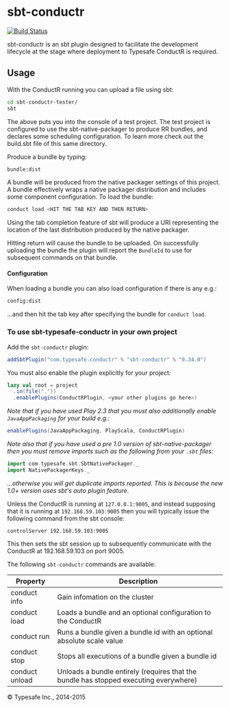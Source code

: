 # sbt-conductr #

[![Build Status](https://api.travis-ci.org/sbt/sbt-conductr.png?branch=master)](https://travis-ci.org/sbt/sbt-conductr)

sbt-conductr is an sbt plugin designed to facilitate the development lifecycle at the stage where deployment
to Typesafe ConductR is required.

## Usage

With the ConductR running you can upload a file using sbt:

```bash
cd sbt-conductr-tester/
sbt
```

The above puts you into the console of a test project. The test project is configured to use the sbt-native-packager
to produce RR bundles, and declares some scheduling configuration. To learn more check out the build.sbt file of this
same directory.

Produce a bundle by typing:

```bash
bundle:dist
```

A bundle will be produced from the native packager settings of this project. A bundle effectively wraps a native
packager distribution and includes some component configuration. To load the bundle:

```bash
conduct load <HIT THE TAB KEY AND THEN RETURN>
```

Using the tab completion feature of sbt will produce a URI representing the location of the last distribution
produced by the native packager.

Hitting return will cause the bundle to be uploaded. On successfully uploading the bundle the plugin will report
the `BundleId` to use for subsequent commands on that bundle.

#### Configuration

When loading a bundle you can also load configuration if there is any e.g.:

```bash
config:dist
```

...and then hit the tab key after specifying the bundle for `conduct load`.

### To use sbt-typesafe-conductr in your own project

Add the `sbt-conductr` plugin:

```scala
addSbtPlugin("com.typesafe.conductr" % "sbt-conductr" % "0.34.0")
```

You must also enable the plugin explicitly for your project:

```scala
lazy val root = project
  .in(file("."))
  .enablePlugins(ConductRPlugin, <your other plugins go here>)
```

_Note that if you have used Play 2.3 that you must also additionally enable `JavaAppPackaging` for your build e.g.:_

```scala
enablePlugins(JavaAppPackaging, PlayScala, ConductRPlugin)
```

_Note also that if you have used a pre 1.0 version of sbt-native-packager then you must remove imports such as the following from your `.sbt` files:_


```scala
import com.typesafe.sbt.SbtNativePackager._
import NativePackagerKeys._
```

_...otherwise you will get duplicate imports reported. This is because the new 1.0+ version uses sbt's auto plugin feature._

Unless the ConductR is running at `127.0.0.1:9005`, and instead supposing that it is running at
`192.168.59.103:9005` then you will typically issue the following command from the sbt console:

```
controlServer 192.168.59.103:9005
```

This then sets the sbt session up to subsequently communicate with the ConductR at 192.168.59.103 on port 9005.

The following `sbt-conductr` commands are available:

Property               | Description
-----------------------|------------
conduct info           | Gain infomation on the cluster
conduct load           | Loads a bundle and an optional configuration to the ConductR
conduct run            | Runs a bundle given a bundle id with an optional absolute scale value
conduct stop           | Stops all executions of a bundle given a bundle id
conduct unload         | Unloads a bundle entirely (requires that the bundle has stopped executing everywhere)

&copy; Typesafe Inc., 2014-2015
